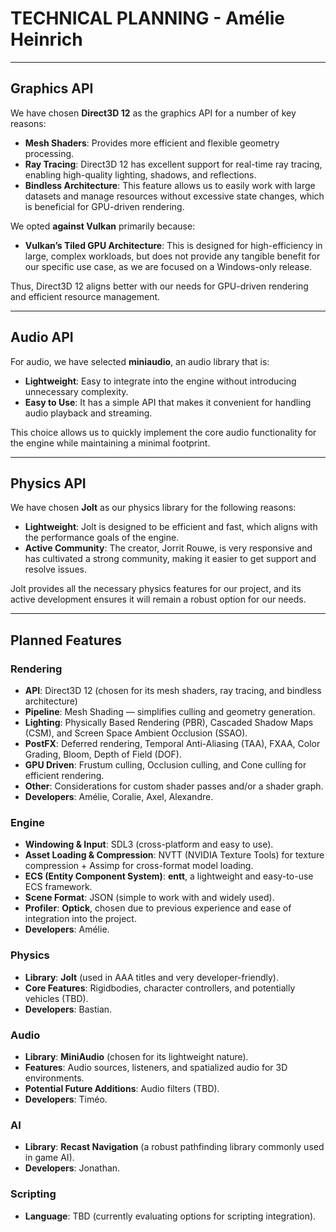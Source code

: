 # TECHNICAL PLANNING - Amélie Heinrich

---

## Graphics API

We have chosen **Direct3D 12** as the graphics API for a number of key reasons:

- **Mesh Shaders**: Provides more efficient and flexible geometry processing.
- **Ray Tracing**: Direct3D 12 has excellent support for real-time ray tracing, enabling high-quality lighting, shadows, and reflections.
- **Bindless Architecture**: This feature allows us to easily work with large datasets and manage resources without excessive state changes, which is beneficial for GPU-driven rendering.

We opted **against Vulkan** primarily because:

- **Vulkan’s Tiled GPU Architecture**: This is designed for high-efficiency in large, complex workloads, but does not provide any tangible benefit for our specific use case, as we are focused on a Windows-only release.
  
Thus, Direct3D 12 aligns better with our needs for GPU-driven rendering and efficient resource management.

---

## Audio API

For audio, we have selected **miniaudio**, an audio library that is:

- **Lightweight**: Easy to integrate into the engine without introducing unnecessary complexity.
- **Easy to Use**: It has a simple API that makes it convenient for handling audio playback and streaming.

This choice allows us to quickly implement the core audio functionality for the engine while maintaining a minimal footprint.

---

## Physics API

We have chosen **Jolt** as our physics library for the following reasons:

- **Lightweight**: Jolt is designed to be efficient and fast, which aligns with the performance goals of the engine.
- **Active Community**: The creator, Jorrit Rouwe, is very responsive and has cultivated a strong community, making it easier to get support and resolve issues.

Jolt provides all the necessary physics features for our project, and its active development ensures it will remain a robust option for our needs.

---

## Planned Features

### **Rendering**

- **API**: Direct3D 12 (chosen for its mesh shaders, ray tracing, and bindless architecture)
- **Pipeline**: Mesh Shading — simplifies culling and geometry generation.
- **Lighting**: Physically Based Rendering (PBR), Cascaded Shadow Maps (CSM), and Screen Space Ambient Occlusion (SSAO).
- **PostFX**: Deferred rendering, Temporal Anti-Aliasing (TAA), FXAA, Color Grading, Bloom, Depth of Field (DOF).
- **GPU Driven**: Frustum culling, Occlusion culling, and Cone culling for efficient rendering.
- **Other**: Considerations for custom shader passes and/or a shader graph.
- **Developers**: Amélie, Coralie, Axel, Alexandre.

### **Engine**

- **Windowing & Input**: SDL3 (cross-platform and easy to use).
- **Asset Loading & Compression**: NVTT (NVIDIA Texture Tools) for texture compression + Assimp for cross-format model loading.
- **ECS (Entity Component System)**: **entt**, a lightweight and easy-to-use ECS framework.
- **Scene Format**: JSON (simple to work with and widely used).
- **Profiler**: **Optick**, chosen due to previous experience and ease of integration into the project.
- **Developers**: Amélie.

### **Physics**

- **Library**: **Jolt** (used in AAA titles and very developer-friendly).
- **Core Features**: Rigidbodies, character controllers, and potentially vehicles (TBD).
- **Developers**: Bastian.

### **Audio**

- **Library**: **MiniAudio** (chosen for its lightweight nature).
- **Features**: Audio sources, listeners, and spatialized audio for 3D environments.
- **Potential Future Additions**: Audio filters (TBD).
- **Developers**: Timéo.

### **AI**

- **Library**: **Recast Navigation** (a robust pathfinding library commonly used in game AI).
- **Developers**: Jonathan.

### **Scripting**

- **Language**: TBD (currently evaluating options for scripting integration).
